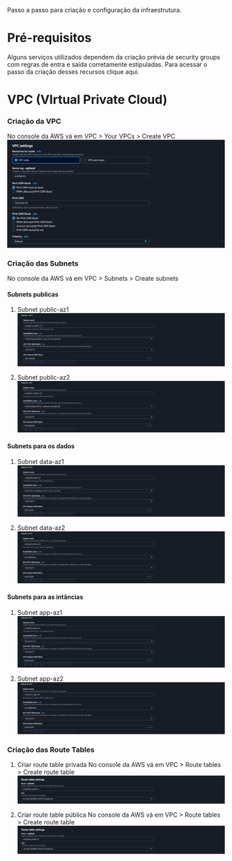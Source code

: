 Passo a passo para criação e configuração da infraestrutura.

# Pré-requisitos
Alguns serviços utilizados dependem da criação prévia de security groups com regras de entra e saída corretamente estipuladas. Para acessar o passo da criação desses recursos clique aqui.

# VPC (VIrtual Private Cloud)

### Criação da VPC
No console da AWS vá em VPC > Your VPCs > Create VPC
![VPC SETTINGS](Images/VPC/vpc-settings.PNG)

### Criação das Subnets
No console da AWS vá em VPC > Subnets > Create subnets

#### Subnets publicas

1. Subnet public-az1
![Subnet public-az1](Images/VPC/Subnets/public-az1.PNG)

2. Subnet public-az2
![Subnet public-az2](Images/VPC/Subnets/public-az2.PNG)

#### Subnets para os dados

1. Subnet data-az1
![Subnet data-az1](Images/VPC/Subnets/data-az1.PNG)

2. Subnet data-az2
![Subnet data-az2](Images/VPC/Subnets/data-az2.PNG)

#### Subnets para as intâncias

1. Subnet app-az1
![Subnet app-az1](Images/VPC/Subnets/app-az1.PNG)

2. Subnet app-az2
![Subnet app-az2](Images/VPC/Subnets/app-az2.PNG)

### Criação das Route Tables
1. Criar route table privada
No console da AWS vá em VPC > Route tables > Create route table
![PRIVATE ROUTE TABLE](Images/VPC/RouteTables/private-rt-settings.PNG)

2. Criar route table pública
No console da AWS vá em VPC > Route tables > Create route table
![PUBLIC ROUTE TABLE](Images/VPC/RouteTables/public-rt-settings.PNG)